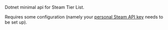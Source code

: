 Dotnet minimal api for Steam Tier List. 

Requires some configuration (namely your [personal Steam API key](https://steamcommunity.com/login/home/?goto=%2Fdev%2Fapikey) needs to be set up).


